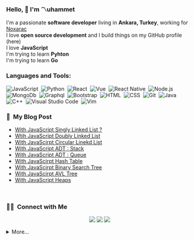 
### Hello, 👋 I'm **〽uhammet**

I'm a passionate **software developer** living in **Ankara, Turkey**, working for [Noxarac](https://www.noxarc.com/)<br/>
I love **open source development** and I build things on my GitHub profile (here)<br/>
I love **JavaScript**<br/>
I'm trying to learn **Pyhton**<br/>
I'm trying to learn **Go**<br/>



### Languages and Tools:

![JavaScript](https://img.shields.io/badge/-JavaScript-05122A?style=flat&logo=javascript)&nbsp;
![Python](https://img.shields.io/badge/-Python-05122A?style=flat&logo=python&logoColor=green)&nbsp;
![React](https://img.shields.io/badge/-React-05122A?style=flat&logo=react)&nbsp;
![Vue](https://img.shields.io/badge/-Vue-05122A?style=flat&logo=vue.js)&nbsp;
![React Native](https://img.shields.io/badge/-React%20Native-05122A?style=flat&logo=react)&nbsp;
![Node.js](https://img.shields.io/badge/-Node.js-05122A?style=flat&logo=node.js)&nbsp;
![MongoDb](https://img.shields.io/badge/-MongoDB-05122A?style=flat&logo=mongodb)&nbsp;
![Graphql](https://img.shields.io/badge/-Graphql-05122A?style=flat&logo=graphql&logoColor=663399)&nbsp;
![Bootstrap](https://img.shields.io/badge/-Bootstrap-05122A?style=flat&logo=bootstrap&logoColor=563D7C)&nbsp;
![HTML](https://img.shields.io/badge/-HTML-05122A?style=flat&logo=HTML5)&nbsp;
![CSS](https://img.shields.io/badge/-CSS-05122A?style=flat&logo=CSS3&logoColor=1572B6)&nbsp;
![Git](https://img.shields.io/badge/-Git-05122A?style=flat&logo=git)&nbsp;
![Java](https://img.shields.io/badge/-Java-05122A?style=flat&logo=Java&logoColor=FFA518)&nbsp;
![C++](https://img.shields.io/badge/-C++-05122A?style=flat&logo=C&logoColor=A8B9CC)&nbsp;
![Visual Studio Code](https://img.shields.io/badge/-Visual%20Studio%20Code-05122A?style=flat&logo=visual-studio-code&logoColor=007ACC)&nbsp;
![Vim](https://img.shields.io/badge/-vim-05122A?style=flat&logo=vim&logoColor=green)&nbsp;


### 🔖 &nbsp;My Blog Post
- [With JavaScript Singly Linked List ?](https://cokyamanmuhammet.medium.com/javascript-ile-linkedlist-1-ffc29607fd20)
- [Wtih JavaScript Doubly Linked List](https://cokyamanmuhammet.medium.com/javascript-ile-doubly-linkedlist-2-de7a070189e3)
- [With JavaScirpt Circular Linekd List](https://cokyamanmuhammet.medium.com/javascript-ile-circular-doubly-linkedlist-2-381199f45857)
- [With JavaScript ADT : Stack](https://cokyamanmuhammet.medium.com/abstract-data-types-stack-y%C4%B1%C4%9F%C4%B1n-669238076f4a)
- [With JavaScript ADT : Queue](https://cokyamanmuhammet.medium.com/abstractdatatypes-queue-kuyruk-e041ec7d6a90)
- [With JavaScirpt Hash Table](https://cokyamanmuhammet.medium.com/hash-table-karma-tablolar-f774a56b7342)
- [With JavaScirpt Binary Search Tree](https://cokyamanmuhammet.medium.com/javascript-ile-binary-search-tree-1-e36f83514e09)
- [With JavaScirpt AVL Tree](https://cokyamanmuhammet.medium.com/avl-a%C4%9Fa%C3%A7lar%C4%B1-44ad89133755) 
- [With JavaScript Heaps](https://cokyamanmuhammet.medium.com/heaps-y%C4%B1%C4%9F%C4%B1n-cde2cc4b895e)


<br/>


### 🤝🏻 &nbsp;Connect with Me

<p align="center">
<a href="https://twitter.com/ckymn"><img src="https://img.shields.io/badge/M_ckymn-1da1f2?style=flat&logo=Twitter&logoColor=white"/></a>
<a href="https://www.linkedin.com/in/ckymn/"><img src="https://img.shields.io/badge/ckymn-1da1f2?style=flat&logo=Linkedin&logoColor=white"/></a>
<a href="https://instagram.com/m_ckymn"><img src="https://img.shields.io/badge/m_ckymn-1da1f2?style=flat&logo=Instagram&logoColor=white"/></a>

</p>

<details>
  <summary>More...</summary>
  <img src="https://github-readme-stats.vercel.app/api?username=ckymn&show_icons=true&count_private=true&theme=dark" />
</details>


